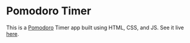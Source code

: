# Pomodoro Timer

This is a [Pomodoro](https://en.wikipedia.org/wiki/Pomodoro_Technique) Timer app built using HTML, CSS, and JS.  See it live [here](https://esteban90-dev.github.io/Pomodoro-Timer/). 